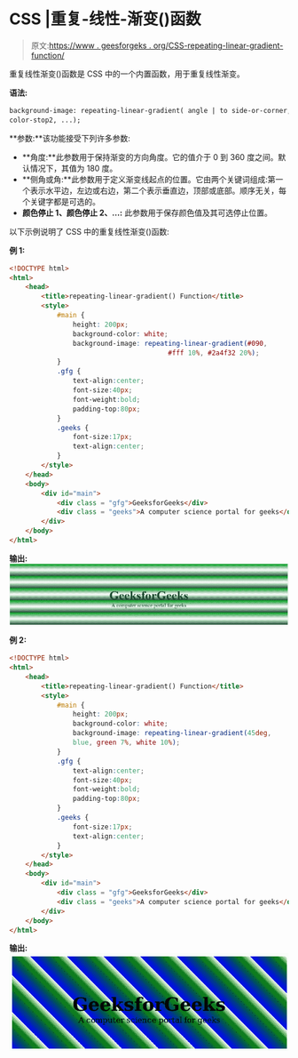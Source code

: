 # CSS |重复-线性-渐变()函数

> 原文:[https://www . geesforgeks . org/CSS-repeating-linear-gradient-function/](https://www.geeksforgeeks.org/css-repeating-linear-gradient-function/)

重复线性渐变()函数是 CSS 中的一个内置函数，用于重复线性渐变。

**语法:**

```html
background-image: repeating-linear-gradient( angle | to side-or-corner, color-stop1,
color-stop2, ...); 
```

**参数:**该功能接受下列许多参数:

*   **角度:**此参数用于保持渐变的方向角度。它的值介于 0 到 360 度之间。默认情况下，其值为 180 度。
*   **侧角或角:**此参数用于定义渐变线起点的位置。它由两个关键词组成:第一个表示水平边，左边或右边，第二个表示垂直边，顶部或底部。顺序无关，每个关键字都是可选的。
*   **颜色停止 1、颜色停止 2、…:** 此参数用于保存颜色值及其可选停止位置。

以下示例说明了 CSS 中的重复线性渐变()函数:

**例 1:**

```html
<!DOCTYPE html> 
<html> 
    <head> 
        <title>repeating-linear-gradient() Function</title> 
        <style> 
            #main { 
                height: 200px; 
                background-color: white; 
                background-image: repeating-linear-gradient(#090, 
                                        #fff 10%, #2a4f32 20%); 
            } 
            .gfg { 
                text-align:center; 
                font-size:40px; 
                font-weight:bold; 
                padding-top:80px; 
            } 
            .geeks { 
                font-size:17px; 
                text-align:center; 
            } 
        </style> 
    </head> 
    <body> 
        <div id="main"> 
            <div class = "gfg">GeeksforGeeks</div> 
            <div class = "geeks">A computer science portal for geeks</div> 
        </div> 
    </body> 
</html>                    
```

**输出:**
![repeating linear gradient](img/39844fd2812b679f9377092188b3cf88.png)

**例 2:**

```html
<!DOCTYPE html> 
<html> 
    <head> 
        <title>repeating-linear-gradient() Function</title> 
        <style> 
            #main { 
                height: 200px; 
                background-color: white; 
                background-image: repeating-linear-gradient(45deg, 
                blue, green 7%, white 10%); 
            } 
            .gfg { 
                text-align:center; 
                font-size:40px; 
                font-weight:bold; 
                padding-top:80px; 
            } 
            .geeks { 
                font-size:17px; 
                text-align:center; 
            } 
        </style> 
    </head> 
    <body> 
        <div id="main"> 
            <div class = "gfg">GeeksforGeeks</div> 
            <div class = "geeks">A computer science portal for geeks</div> 
        </div> 
    </body> 
</html>                    
```

**输出:**
![](img/97895c43c904296f2b588f4871155ed9.png)